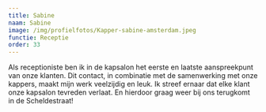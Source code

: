 ```yaml
---
title: Sabine
naam: Sabine
image: /img/profielfotos/Kapper-sabine-amsterdam.jpeg
functie: Receptie
order: 33
---
```



Als receptioniste ben ik in de kapsalon het eerste en laatste aanspreekpunt van onze klanten. Dit contact, in combinatie met de samenwerking met onze kappers, maakt mijn werk veelzijdig en leuk. Ik streef ernaar dat elke klant onze kapsalon tevreden verlaat. En hierdoor graag weer bij ons terugkomt in de Scheldestraat!